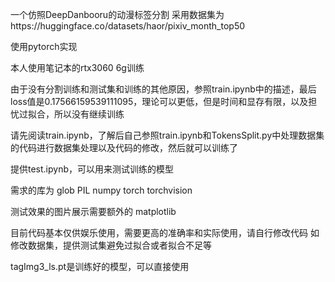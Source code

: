 一个仿照DeepDanbooru的动漫标签分割
采用数据集为https://huggingface.co/datasets/haor/pixiv_month_top50

使用pytorch实现

本人使用笔记本的rtx3060 6g训练

由于没有分割训练和测试集和训练的其他原因，参照train.ipynb中的描述，最后loss值是0.17566159539111095，理论可以更低，但是时间和显存有限，以及担忧过拟合，所以没有继续训练

请先阅读train.ipynb，了解后自己参照train.ipynb和TokensSplit.py中处理数据集的代码进行数据集处理以及代码的修改，然后就可以训练了

提供test.ipynb，可以用来测试训练的模型

需求的库为
glob
PIL
numpy
torch
torchvision

测试效果的图片展示需要额外的
matplotlib


目前代码基本仅供娱乐使用，需要更高的准确率和实际使用，请自行修改代码
如修改数据集，提供测试集避免过拟合或者拟合不足等

tagImg3_ls.pt是训练好的模型，可以直接使用
